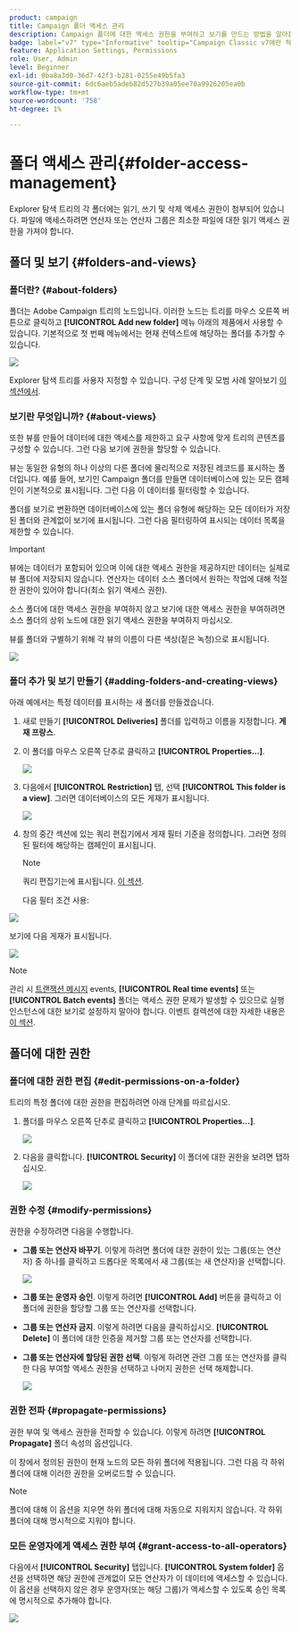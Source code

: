 ```yaml
---
product: campaign
title: Campaign 폴더 액세스 관리
description: Campaign 폴더에 대한 액세스 권한을 부여하고 보기를 만드는 방법을 알아봅니다
badge: label="v7" type="Informative" tooltip="Campaign Classic v7에만 적용"
feature: Application Settings, Permissions
role: User, Admin
level: Beginner
exl-id: 0ba8a3d0-36d7-42f3-b281-0255e49b5fa3
source-git-commit: 6dc6aeb5adeb82d527b39a05ee70a9926205ea0b
workflow-type: tm+mt
source-wordcount: '758'
ht-degree: 1%

---
```


# 폴더 액세스 관리{#folder-access-management}



Explorer 탐색 트리의 각 폴더에는 읽기, 쓰기 및 삭제 액세스 권한이 첨부되어 있습니다. 파일에 액세스하려면 연산자 또는 연산자 그룹은 최소한 파일에 대한 읽기 액세스 권한을 가져야 합니다.

## 폴더 및 보기 {#folders-and-views}

### 폴더란? {#about-folders}

폴더는 Adobe Campaign 트리의 노드입니다. 이러한 노드는 트리를 마우스 오른쪽 버튼으로 클릭하고 **[!UICONTROL Add new folder]** 메뉴 아래의 제품에서 사용할 수 있습니다. 기본적으로 첫 번째 메뉴에서는 현재 컨텍스트에 해당하는 폴더를 추가할 수 있습니다.

![](assets/s_ncs_user_add_folder_in_tree.png)

Explorer 탐색 트리를 사용자 지정할 수 있습니다. 구성 단계 및 모범 사례 알아보기 [이 섹션에서](adobe-campaign-workspace.md).

### 보기란 무엇입니까? {#about-views}

또한 뷰를 만들어 데이터에 대한 액세스를 제한하고 요구 사항에 맞게 트리의 콘텐츠를 구성할 수 있습니다. 그런 다음 보기에 권한을 할당할 수 있습니다.

뷰는 동일한 유형의 하나 이상의 다른 폴더에 물리적으로 저장된 레코드를 표시하는 폴더입니다. 예를 들어, 보기인 Campaign 폴더를 만들면 데이터베이스에 있는 모든 캠페인이 기본적으로 표시됩니다. 그런 다음 이 데이터를 필터링할 수 있습니다.

폴더를 보기로 변환하면 데이터베이스에 있는 폴더 유형에 해당하는 모든 데이터가 저장된 폴더와 관계없이 보기에 표시됩니다. 그런 다음 필터링하여 표시되는 데이터 목록을 제한할 수 있습니다.

>[!IMPORTANT]
>
>뷰에는 데이터가 포함되어 있으며 이에 대한 액세스 권한을 제공하지만 데이터는 실제로 뷰 폴더에 저장되지 않습니다. 연산자는 데이터 소스 폴더에서 원하는 작업에 대해 적절한 권한이 있어야 합니다(최소 읽기 액세스 권한).
>
>소스 폴더에 대한 액세스 권한을 부여하지 않고 보기에 대한 액세스 권한을 부여하려면 소스 폴더의 상위 노드에 대한 읽기 액세스 권한을 부여하지 마십시오.

뷰를 폴더와 구별하기 위해 각 뷰의 이름이 다른 색상(짙은 녹청)으로 표시됩니다.

![](assets/s_ncs_user_view_name_color.png)

### 폴더 추가 및 보기 만들기 {#adding-folders-and-creating-views}

아래 예에서는 특정 데이터를 표시하는 새 폴더를 만들겠습니다.

1. 새로 만들기 **[!UICONTROL Deliveries]** 폴더를 입력하고 이름을 지정합니다. **게재 프랑스**.
1. 이 폴더를 마우스 오른쪽 단추로 클릭하고 **[!UICONTROL Properties...]**.

   ![](assets/s_ncs_user_add_folder_exple.png)

1. 다음에서 **[!UICONTROL Restriction]** 탭, 선택 **[!UICONTROL This folder is a view]**. 그러면 데이터베이스의 모든 게재가 표시됩니다.

   ![](assets/s_ncs_user_add_folder_exple01.png)

1. 창의 중간 섹션에 있는 쿼리 편집기에서 게재 필터 기준을 정의합니다. 그러면 정의된 필터에 해당하는 캠페인이 표시됩니다.

   >[!NOTE]
   >
   >쿼리 편집기는에 표시됩니다. [이 섹션](../../platform/using/about-queries-in-campaign.md).

   다음 필터 조건 사용:

![](assets/s_ncs_user_add_folder_exple00.png)

보기에 다음 게재가 표시됩니다.

![](assets/s_ncs_user_add_folder_exple02.png)

>[!NOTE]
>
>관리 시 [트랜잭션 메시지](../../message-center/using/about-transactional-messaging.md) events, **[!UICONTROL Real time events]** 또는 **[!UICONTROL Batch events]** 폴더는 액세스 권한 문제가 발생할 수 있으므로 실행 인스턴스에 대한 보기로 설정하지 말아야 합니다. 이벤트 컬렉션에 대한 자세한 내용은 [이 섹션](../../message-center/using/about-event-processing.md#event-collection).

## 폴더에 대한 권한

### 폴더에 대한 권한 편집 {#edit-permissions-on-a-folder}

트리의 특정 폴더에 대한 권한을 편집하려면 아래 단계를 따르십시오.

1. 폴더를 마우스 오른쪽 단추로 클릭하고 **[!UICONTROL Properties...]**.

   ![](assets/s_ncs_user_folder_properties.png)

1. 다음을 클릭합니다. **[!UICONTROL Security]** 이 폴더에 대한 권한을 보려면 탭하십시오.

   ![](assets/s_ncs_user_folder_properties_security.png)

### 권한 수정 {#modify-permissions}

권한을 수정하려면 다음을 수행합니다.

* **그룹 또는 연산자 바꾸기**. 이렇게 하려면 폴더에 대한 권한이 있는 그룹(또는 연산자) 중 하나를 클릭하고 드롭다운 목록에서 새 그룹(또는 새 연산자)을 선택합니다.

  ![](assets/s_ncs_user_folder_properties_security02.png)

* **그룹 또는 운영자 승인**. 이렇게 하려면 **[!UICONTROL Add]** 버튼을 클릭하고 이 폴더에 권한을 할당할 그룹 또는 연산자를 선택합니다.
* **그룹 또는 연산자 금지**. 이렇게 하려면 다음을 클릭하십시오. **[!UICONTROL Delete]** 이 폴더에 대한 인증을 제거할 그룹 또는 연산자를 선택합니다.
* **그룹 또는 연산자에 할당된 권한 선택**. 이렇게 하려면 관련 그룹 또는 연산자를 클릭한 다음 부여할 액세스 권한을 선택하고 나머지 권한은 선택 해제합니다.

  ![](assets/s_ncs_user_folder_properties_security03.png)

### 권한 전파 {#propagate-permissions}

권한 부여 및 액세스 권한을 전파할 수 있습니다. 이렇게 하려면 **[!UICONTROL Propagate]** 폴더 속성의 옵션입니다.

이 창에서 정의된 권한이 현재 노드의 모든 하위 폴더에 적용됩니다. 그런 다음 각 하위 폴더에 대해 이러한 권한을 오버로드할 수 있습니다.

>[!NOTE]
>
>폴더에 대해 이 옵션을 지우면 하위 폴더에 대해 자동으로 지워지지 않습니다. 각 하위 폴더에 대해 명시적으로 지워야 합니다.

### 모든 운영자에게 액세스 권한 부여 {#grant-access-to-all-operators}

다음에서 **[!UICONTROL Security]** 탭입니다. **[!UICONTROL System folder]** 옵션을 선택하면 해당 권한에 관계없이 모든 연산자가 이 데이터에 액세스할 수 있습니다. 이 옵션을 선택하지 않은 경우 운영자(또는 해당 그룹)가 액세스할 수 있도록 승인 목록에 명시적으로 추가해야 합니다.

![](assets/s_ncs_user_folder_properties_security03b.png)
